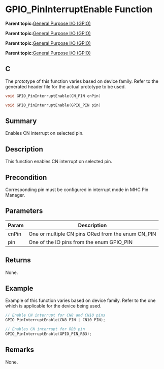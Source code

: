 # GPIO\_PinInterruptEnable Function

**Parent topic:**[General Purpose I/O \(GPIO\)](GUID-58CDC504-B3EF-44BF-BCCB-7FB20301BF73.md)

**Parent topic:**[General Purpose I/O \(GPIO\)](GUID-11B32F22-DEE1-4458-B547-5C80FDD743FA.md)

**Parent topic:**[General Purpose I/O \(GPIO\)](GUID-FA913A9D-5DA8-49D8-878C-21D79AE2F4BC.md)

**Parent topic:**[General Purpose I/O \(GPIO\)](GUID-24D8C0D2-04AF-4FE8-9AAB-D175C60FD3B8.md)

## C

The prototype of this function varies based on device family. Refer to the generated header file for the actual prototype to be used.

```c
void GPIO_PinInterruptEnable(CN_PIN cnPin)
```

```c
void GPIO_PinInterruptEnable(GPIO_PIN pin)
```

## Summary

Enables CN interrupt on selected pin.

## Description

This function enables CN interrupt on selected pin.

## Precondition

Corresponding pin must be configured in interrupt mode in MHC Pin Manager.

## Parameters

|Param|Description|
|-----|-----------|
|cnPin|One or multiple CN pins ORed from the enum CN\_PIN|
|pin|One of the IO pins from the enum GPIO\_PIN|

## Returns

None.

## Example

Example of this function varies based on device family. Refer to the one which is applicable for the device being used.

```c
// Enable CN interrupt for CN8 and CN10 pins
GPIO_PinInterruptEnable(CN8_PIN | CN10_PIN);
```

```c
// Enables CN interrupt for RB3 pin
GPIO_PinInterruptEnable(GPIO_PIN_RB3);
```

## Remarks

None.

